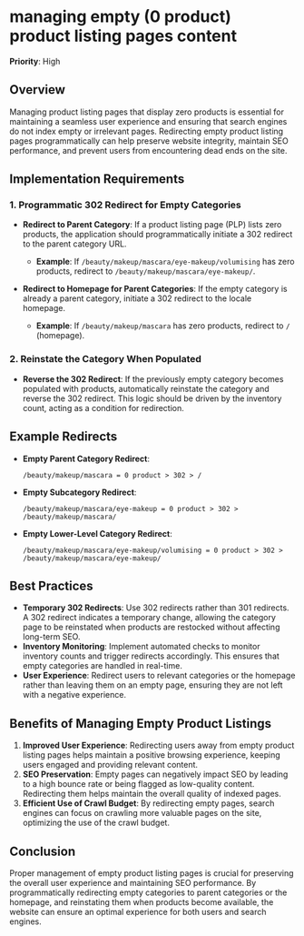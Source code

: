 
# managing empty (0 product) product listing pages content

**Priority**: High

## Overview

Managing product listing pages that display zero products is essential for maintaining a seamless user experience and ensuring that search engines do not index empty or irrelevant pages. Redirecting empty product listing pages programmatically can help preserve website integrity, maintain SEO performance, and prevent users from encountering dead ends on the site.

## Implementation Requirements

### 1. Programmatic 302 Redirect for Empty Categories

- **Redirect to Parent Category**: If a product listing page (PLP) lists zero products, the application should programmatically initiate a 302 redirect to the parent category URL.
  - **Example**: If `/beauty/makeup/mascara/eye-makeup/volumising` has zero products, redirect to `/beauty/makeup/mascara/eye-makeup/`.

- **Redirect to Homepage for Parent Categories**: If the empty category is already a parent category, initiate a 302 redirect to the locale homepage.
  - **Example**: If `/beauty/makeup/mascara` has zero products, redirect to `/` (homepage).

### 2. Reinstate the Category When Populated

- **Reverse the 302 Redirect**: If the previously empty category becomes populated with products, automatically reinstate the category and reverse the 302 redirect. This logic should be driven by the inventory count, acting as a condition for redirection.

## Example Redirects

- **Empty Parent Category Redirect**:
  ```
  /beauty/makeup/mascara = 0 product > 302 > /
  ```
- **Empty Subcategory Redirect**:
  ```
  /beauty/makeup/mascara/eye-makeup = 0 product > 302 > /beauty/makeup/mascara/
  ```
- **Empty Lower-Level Category Redirect**:
  ```
  /beauty/makeup/mascara/eye-makeup/volumising = 0 product > 302 > /beauty/makeup/mascara/eye-makeup/
  ```

## Best Practices

- **Temporary 302 Redirects**: Use 302 redirects rather than 301 redirects. A 302 redirect indicates a temporary change, allowing the category page to be reinstated when products are restocked without affecting long-term SEO.
- **Inventory Monitoring**: Implement automated checks to monitor inventory counts and trigger redirects accordingly. This ensures that empty categories are handled in real-time.
- **User Experience**: Redirect users to relevant categories or the homepage rather than leaving them on an empty page, ensuring they are not left with a negative experience.

## Benefits of Managing Empty Product Listings

1. **Improved User Experience**: Redirecting users away from empty product listing pages helps maintain a positive browsing experience, keeping users engaged and providing relevant content.
2. **SEO Preservation**: Empty pages can negatively impact SEO by leading to a high bounce rate or being flagged as low-quality content. Redirecting them helps maintain the overall quality of indexed pages.
3. **Efficient Use of Crawl Budget**: By redirecting empty pages, search engines can focus on crawling more valuable pages on the site, optimizing the use of the crawl budget.

## Conclusion

Proper management of empty product listing pages is crucial for preserving the overall user experience and maintaining SEO performance. By programmatically redirecting empty categories to parent categories or the homepage, and reinstating them when products become available, the website can ensure an optimal experience for both users and search engines.
